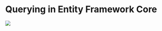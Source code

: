 # Querying in Entity Framework Core 
<img src="ttps://media.giphy.com/media/dYsB5F09z0fYvQLm9K/giphy.gif">



